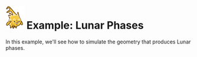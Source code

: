 # <img alt="scientific-snap-icon" src="../../images/einstein_snap.png" width="50"/> Example: Lunar Phases

In this example, we'll see how to simulate the geometry that produces Lunar phases.

